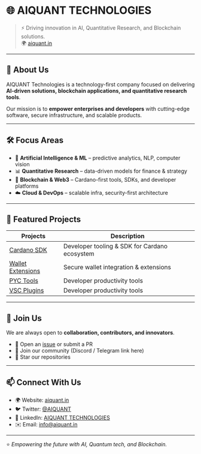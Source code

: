 # 🌐 AIQUANT TECHNOLOGIES

> ⚡ Driving innovation in AI, Quantitative Research, and Blockchain solutions.  
> 🌍 [aiquant.in](https://aiquant.in)

---

## 🚀 About Us

AIQUANT Technologies is a technology-first company focused on delivering **AI-driven solutions, blockchain applications, and quantitative research tools**.  

Our mission is to **empower enterprises and developers** with cutting-edge software, secure infrastructure, and scalable products.

---

## 🛠️ Focus Areas

- 🤖 **Artificial Intelligence & ML** – predictive analytics, NLP, computer vision  
- 📊 **Quantitative Research** – data-driven models for finance & strategy  
- 🔗 **Blockchain & Web3** – Cardano-first tools, SDKs, and developer platforms  
- ☁️ **Cloud & DevOps** – scalable infra, security-first architecture  

---

## 📂 Featured Projects

| Projects | Description |
|---------|-------------|
| [Cardano SDK](#) | Developer tooling & SDK for Cardano ecosystem |
| [Wallet Extensions](#) | Secure wallet integration & extensions |
| [PYC Tools](https://github.com/AIQUANT-Tech/CardanoPyC) | Developer productivity tools |
| [VSC Plugins](https://github.com/AIQUANT-Tech/CardanoVSC) | Developer productivity tools |

---

## 👥 Join Us

We are always open to **collaboration, contributors, and innovators**.  
- 📝 Open an [issue](#) or submit a PR  
- 💬 Join our community (Discord / Telegram link here)  
- 🌟 Star our repositories  

---

## 📫 Connect With Us  

- 🌍 Website: [aiquant.in](https://aiquant.in)  
- 🐦 Twitter: [@AIQUANT](https://x.com/AiquantTech)  
- 💼 LinkedIn: [AIQUANT TECHNOLOGIES](https://www.linkedin.com/company/aiquant)  
- ✉️ Email: info@aiquant.in  

---

⭐ *Empowering the future with AI, Quantum tech, and Blockchain.*
